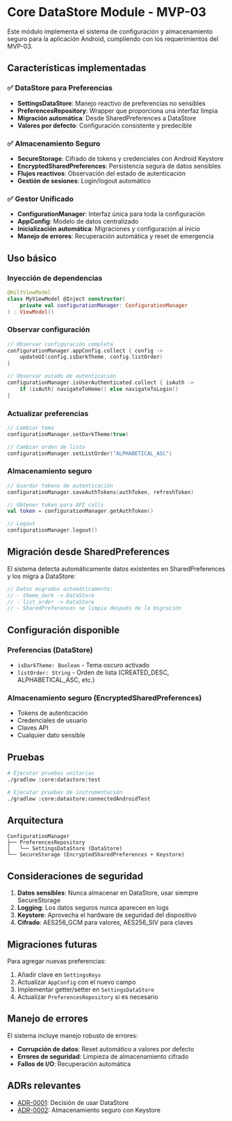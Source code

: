 # Core DataStore Module - MVP-03

Este módulo implementa el sistema de configuración y almacenamiento seguro para la aplicación Android, cumpliendo con los requerimientos del MVP-03.

## Características implementadas

### ✅ DataStore para Preferencias
- **SettingsDataStore**: Manejo reactivo de preferencias no sensibles
- **PreferencesRepository**: Wrapper que proporciona una interfaz limpia
- **Migración automática**: Desde SharedPreferences a DataStore
- **Valores por defecto**: Configuración consistente y predecible

### ✅ Almacenamiento Seguro
- **SecureStorage**: Cifrado de tokens y credenciales con Android Keystore
- **EncryptedSharedPreferences**: Persistencia segura de datos sensibles
- **Flujos reactivos**: Observación del estado de autenticación
- **Gestión de sesiones**: Login/logout automático

### ✅ Gestor Unificado
- **ConfigurationManager**: Interfaz única para toda la configuración
- **AppConfig**: Modelo de datos centralizado
- **Inicialización automática**: Migraciones y configuración al inicio
- **Manejo de errores**: Recuperación automática y reset de emergencia

## Uso básico

### Inyección de dependencias
```kotlin
@HiltViewModel
class MyViewModel @Inject constructor(
    private val configurationManager: ConfigurationManager
) : ViewModel()
```

### Observar configuración
```kotlin
// Observar configuración completa
configurationManager.appConfig.collect { config ->
    updateUI(config.isDarkTheme, config.listOrder)
}

// Observar estado de autenticación
configurationManager.isUserAuthenticated.collect { isAuth ->
    if (isAuth) navigateToHome() else navigateToLogin()
}
```

### Actualizar preferencias
```kotlin
// Cambiar tema
configurationManager.setDarkTheme(true)

// Cambiar orden de lista
configurationManager.setListOrder("ALPHABETICAL_ASC")
```

### Almacenamiento seguro
```kotlin
// Guardar tokens de autenticación
configurationManager.saveAuthTokens(authToken, refreshToken)

// Obtener token para API calls
val token = configurationManager.getAuthToken()

// Logout
configurationManager.logout()
```

## Migración desde SharedPreferences

El sistema detecta automáticamente datos existentes en SharedPreferences y los migra a DataStore:

```kotlin
// Datos migrados automáticamente:
// - theme_dark -> DataStore
// - list_order -> DataStore
// - SharedPreferences se limpia después de la migración
```

## Configuración disponible

### Preferencias (DataStore)
- `isDarkTheme: Boolean` - Tema oscuro activado
- `listOrder: String` - Orden de lista (CREATED_DESC, ALPHABETICAL_ASC, etc.)

### Almacenamiento seguro (EncryptedSharedPreferences)
- Tokens de autenticación
- Credenciales de usuario
- Claves API
- Cualquier dato sensible

## Pruebas

```bash
# Ejecutar pruebas unitarias
./gradlew :core:datastore:test

# Ejecutar pruebas de instrumentación
./gradlew :core:datastore:connectedAndroidTest
```

## Arquitectura

```
ConfigurationManager
├── PreferencesRepository
│   └── SettingsDataStore (DataStore)
└── SecureStorage (EncryptedSharedPreferences + Keystore)
```

## Consideraciones de seguridad

1. **Datos sensibles**: Nunca almacenar en DataStore, usar siempre SecureStorage
2. **Logging**: Los datos seguros nunca aparecen en logs
3. **Keystore**: Aprovecha el hardware de seguridad del dispositivo
4. **Cifrado**: AES256_GCM para valores, AES256_SIV para claves

## Migraciones futuras

Para agregar nuevas preferencias:

1. Añadir clave en `SettingsKeys`
2. Actualizar `AppConfig` con el nuevo campo
3. Implementar getter/setter en `SettingsDataStore`
4. Actualizar `PreferencesRepository` si es necesario

## Manejo de errores

El sistema incluye manejo robusto de errores:
- **Corrupción de datos**: Reset automático a valores por defecto
- **Errores de seguridad**: Limpieza de almacenamiento cifrado
- **Fallos de I/O**: Recuperación automática

## ADRs relevantes

- [ADR-0001](../../../Cases/Modulos/MVP-03/ADRs/adr-0001-almacenamiento-preferencias.md): Decisión de usar DataStore
- [ADR-0002](../../../Cases/Modulos/MVP-03/ADRs/adr-0002-seguros-y-secrets.md): Almacenamiento seguro con Keystore

